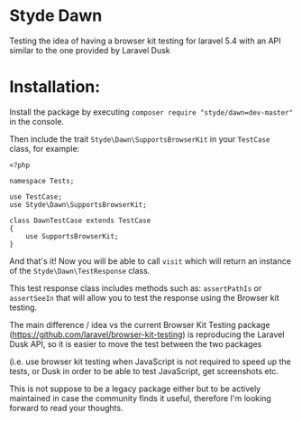 # Styde Dawn

Testing the idea of having a browser kit testing for laravel 5.4 with an API similar to the one provided by Laravel Dusk

# Installation:

Install the package by executing `composer require "styde/dawn=dev-master"` in the console.

Then include the trait `Styde\Dawn\SupportsBrowserKit` in your `TestCase` class, for example:

```
<?php

namespace Tests;

use TestCase;
use Styde\Dawn\SupportsBrowserKit;

class DawnTestCase extends TestCase
{
    use SupportsBrowserKit;
}
```

And that's it! Now you will be able to call `visit` which will return an instance of the `Styde\Dawn\TestResponse` class.

This test response class includes methods such as: `assertPathIs` or `assertSeeIn` that will allow you to test the response using the Browser kit testing.

The main difference / idea vs the current Browser Kit Testing package (https://github.com/laravel/browser-kit-testing) is reproducing the Laravel Dusk API, so it is easier to move the test between the two packages 

(i.e. use browser kit testing when JavaScript is not required to speed up the tests, or Dusk in order to be able to test JavaScript, get screenshots etc.

This is not suppose to be a legacy package either but to be actively maintained in case the community finds it useful, therefore I'm looking forward to read your thoughts. 

